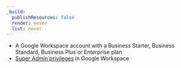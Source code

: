 ```yaml
---
_build:
  publishResources: false
  render: never
  list: never
---
```


- A Google Workspace account with a Business Starter, Business Standard, Business Plus or Enterprise plan
- [Super Admin privileges](https://support.google.com/a/answer/2405986) in Google Workspace
